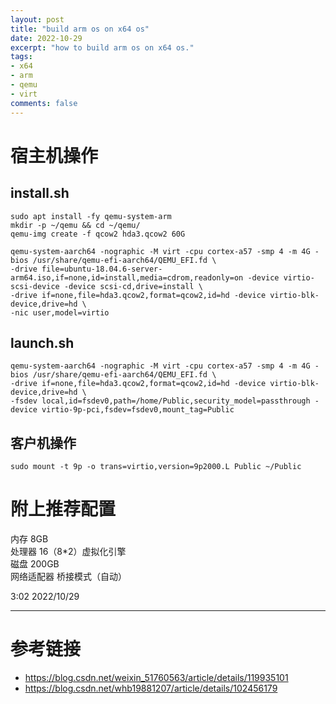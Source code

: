 ```yaml
---
layout: post
title: "build arm os on x64 os"
date: 2022-10-29
excerpt: "how to build arm os on x64 os."
tags:
- x64
- arm
- qemu
- virt
comments: false
---
```


# 宿主机操作

## install.sh

```shell
sudo apt install -fy qemu-system-arm
mkdir -p ~/qemu && cd ~/qemu/
qemu-img create -f qcow2 hda3.qcow2 60G

qemu-system-aarch64 -nographic -M virt -cpu cortex-a57 -smp 4 -m 4G -bios /usr/share/qemu-efi-aarch64/QEMU_EFI.fd \
-drive file=ubuntu-18.04.6-server-arm64.iso,if=none,id=install,media=cdrom,readonly=on -device virtio-scsi-device -device scsi-cd,drive=install \
-drive if=none,file=hda3.qcow2,format=qcow2,id=hd -device virtio-blk-device,drive=hd \
-nic user,model=virtio
```

## launch.sh

```shell
qemu-system-aarch64 -nographic -M virt -cpu cortex-a57 -smp 4 -m 4G -bios /usr/share/qemu-efi-aarch64/QEMU_EFI.fd \
-drive if=none,file=hda3.qcow2,format=qcow2,id=hd -device virtio-blk-device,drive=hd \
-fsdev local,id=fsdev0,path=/home/Public,security_model=passthrough -device virtio-9p-pci,fsdev=fsdev0,mount_tag=Public
```

## 客户机操作

```shell
sudo mount -t 9p -o trans=virtio,version=9p2000.L Public ~/Public
```

# 附上推荐配置

内存 8GB  
处理器 16（8*2）虚拟化引擎  
磁盘 200GB  
网络适配器 桥接模式（自动）  

3:02 2022/10/29

---

# 参考链接

- https://blog.csdn.net/weixin_51760563/article/details/119935101
- https://blog.csdn.net/whb19881207/article/details/102456179
